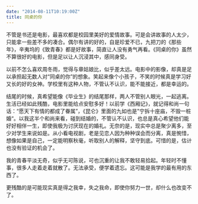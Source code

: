 ```yaml
---
date: "2014-08-11T10:19:00Z"
title: 同桌的你
---
```



不管是书还是电影，最喜欢都是校园里美好的爱情故事。可是会讲故事的人太少，只能拿一些差不多的凑合。偶尔有讲的好的，自是珍爱不已，九把刀的《那些年》，辛夷坞的《致青春》都是好故事，简直让人没有勇气再看。《同桌的你》虽然不算很好的电影，但是足以让人沉浸其中，感同身受。


以前不怎么喜欢周冬雨，觉得与章姑娘比，似乎差太远。电影中的影像，却真是足以承担起无数人对“同桌的你”的想象。笑起来像个小孩子，不笑的时候真是学习好又长的好的女神。学校里有这种人物，不管认不认识，能不能接近，都是幸运的。

结尾的时候，真希望能像《毕业生》的结尾那样，两人不管别人眼光，一起逃离。生活已经如此残酷，电影里能给点安慰多好！以前学《西厢记》，就记得和尚一句话：“愿天下有情的都成了眷属”，《昆仑》里面的九如也是"宁拆十座庙，不毁一桩婚“。以我这半个和尚来看，碰到结婚的，不管认不认识，也总是真心希望他们能好好相伴一生，即使我极为讨厌现在的婚礼。无奈的是，现实中总是聚少离多，至少对学生来说如是。从小看电视剧，老是见恋人因为种种误会而分离，真是惋惜，想像如果是自己，一定能明察秋毫，听取别人的解释，坚守到底。可惜的是，估计也没有验证的机会了。

我的青春平淡无奇，似乎无可陈说，可也沉重的让我不敢轻易拾起。年轻时不懂事，很多人走着走着就散了。无法承受，便学着遗忘。这可能是我学的最有用的东西了。

更残酷的是可能现实真是得之我幸，失之我命，即使你努力一世，却什么也改变不了。


